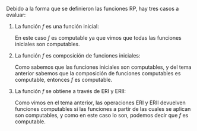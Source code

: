 Debido a la forma que se definieron las funciones RP, hay tres casos a evaluar:

1. La función $f$ es una función inicial:

   En este caso $f$ es computable ya que vimos que todas las funciones iniciales son computables.

2. La función $f$ es composición de funciones iniciales:

   Como sabemos que las funciones iniciales son computables, y del tema anterior sabemos que la composición de funciones computables es computable, entonces $f$ es computable.

3. La función $f$ se obtiene a través de ERI y ERII:

   Como vimos en el tema anterior, las operaciones ERI y ERII devuelven funciones computables si las funciones a partir de las cuales se aplican son computables, y como en este caso lo son, podemos decir que $f$ es computable.